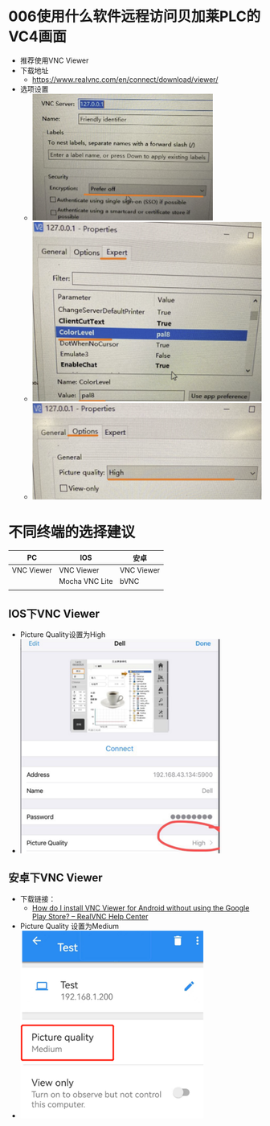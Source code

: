 # 006使用什么软件远程访问贝加莱PLC的VC4画面
- 推荐使用VNC Viewer
- 下载地址
    - https://www.realvnc.com/en/connect/download/viewer/
- 选项设置
    -  ![Img](./FILES/006使用什么软件远程访问贝加莱PLC的VC4画面.md/img-20220531160540.png)
    - ![Img](./FILES/006使用什么软件远程访问贝加莱PLC的VC4画面.md/img-20220531160558.png)
    - ![Img](./FILES/006使用什么软件远程访问贝加莱PLC的VC4画面.md/img-20220531160617.png)

# 不同终端的选择建议
| PC         | IOS            | 安卓       |
| ---------- | -------------- | ---------- |
| VNC Viewer | VNC Viewer     | VNC Viewer |
|            | Mocha VNC Lite | bVNC       |
|            |                |            |
## IOS下VNC Viewer
- Picture Quality设置为High
- ![](FILES/006使用什么软件远程访问贝加莱PLC的VC4画面/image-20221127171915116.png)

## 安卓下VNC Viewer
- 下载链接：
    - [How do I install VNC Viewer for Android without using the Google Play Store? – RealVNC Help Center](https://help.realvnc.com/hc/en-us/articles/360002762697-How-do-I-install-VNC-Viewer-for-Android-without-using-the-Google-Play-Store-)
- Picture Quality 设置为Medium
- ![](FILES/006使用什么软件远程访问贝加莱PLC的VC4画面/image-20221127172030892.png)
